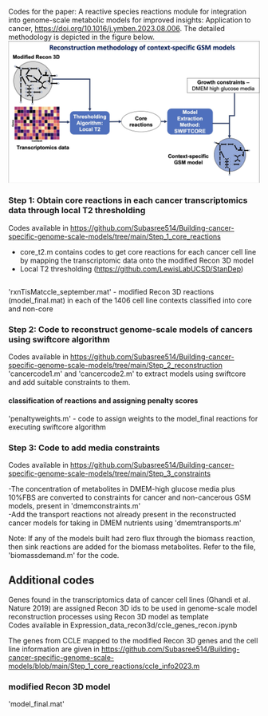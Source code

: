 Codes for the paper: A reactive species reactions module for integration into genome-scale metabolic models for improved insights: Application to cancer, https://doi.org/10.1016/j.ymben.2023.08.006. The detailed methodology is depicted in the figure below. 
![image-url](https://github.com/Subasree514/Building-cancer-specific-genome-scale-models/blob/main/GEMs.png)

### Step 1: Obtain core reactions in each cancer transcriptomics data through local T2 thresholding
Codes available in https://github.com/Subasree514/Building-cancer-specific-genome-scale-models/tree/main/Step_1_core_reactions
- core_t2.m contains codes to get core reactions for each cancer cell line by mapping the transcriptomic data onto the modified Recon 3D model
- Local T2 thresholding (https://github.com/LewisLabUCSD/StanDep)
## 
'rxnTisMatccle_september.mat' - modified Recon 3D reactions (model_final.mat) in each of the 1406 cell line contexts classified into core and non-core

### Step 2: Code to reconstruct genome-scale models of cancers using swiftcore algorithm 
Codes available in https://github.com/Subasree514/Building-cancer-specific-genome-scale-models/tree/main/Step_2_reconstruction
'cancercode1.m' and 'cancercode2.m' to extract models using swiftcore and add suitable constraints to them. 
#### classification of reactions and assigning penalty scores
'penaltyweights.m' - code to assign weights to the  model_final reactions for executing swiftcore algorithm

### Step 3: Code to add media constraints
Codes available in https://github.com/Subasree514/Building-cancer-specific-genome-scale-models/tree/main/Step_3_constraints <br>


-The concentration of metabolites in DMEM-high glucose media plus 10%FBS are converted to constraints for cancer and non-cancerous GSM models, present in 'dmemconstraints.m' <br>
-Add the transport reactions not already present in the reconstructed cancer models for taking in DMEM nutrients using 'dmemtransports.m'

Note: If any of the models built had zero flux through the biomass reaction, then sink reactions are added for the biomass metabolites. Refer to the file, 'biomassdemand.m' for the code.

## Additional codes
Genes found in the transcriptomics data of cancer cell lines (Ghandi et al. Nature 2019) are assigned Recon 3D ids to be used in genome-scale model reconstruction processes using Recon 3D model as template <br>
Codes available in Expression_data_recon3d/ccle_genes_recon.ipynb <br>

The genes from CCLE mapped to the modified Recon 3D genes and the cell line information are given in https://github.com/Subasree514/Building-cancer-specific-genome-scale-models/blob/main/Step_1_core_reactions/ccle_info2023.m

### modified Recon 3D model
'model_final.mat'

